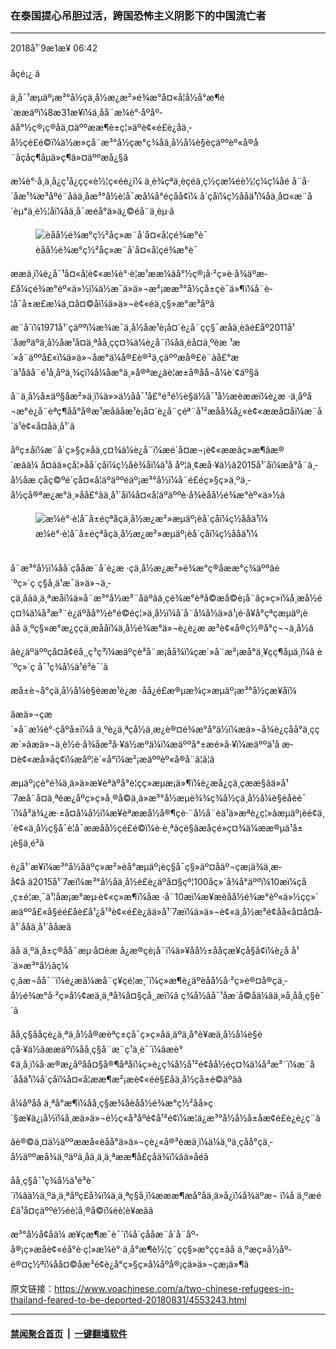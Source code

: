 ### 在泰国提心吊胆过活，跨国恐怖主义阴影下的中国流亡者
------------------------

<div class="published">
 <span class="date" title="ä¸­å½æ¶é´">
  <time datetime="2018-09-01T06:42:27+08:00">
   2018å¹´9æ1æ¥ 06:42
  </time>
 </span>
</div>
<br/>
<div class="wsw">
 <span class="dateline">
  åçé¡¿ â
 </span>
 <p>
  ä¸å¯¹æµäº¡æ³°å½çä¸­å½æ¿æ²»é¾æ°å¤«å¦å½å°æ¶é´ææäºï¼8æ31æ¥ï¼ä¸åå¨æ¼è°·åºåº­ãå°½ç®¡ç®åä¸¤äººææ¶è±ç¦»äºè¢«é£è¿åä¸­å½çé£é©ï¼ä½æ»çå¨æ³°å½çæ°ç¾åä¸­å½å¼è§èçäººèº«å®å¨åçå­ç¶åµä»ç¶ä»¤äººæå¿§ã
 </p>
 <p>
  æ¼è°·å¸ä¸­å¿ç¹å¿çç«è½¦ç«éè¿ï¼ ä¸è¾çªä¸èçéä¸ç½çæ¼éè½¦ç¼ç¼åé å¨å·´åæ¹¾æ³åº­é¨åãä¸åæ³°å½è­¦å¯æå¼å°é­çåå¢ï¼ å´çåï¼ç½ååä¹ï¼åä¸å¤«æ¨å´èµ°ä¸è½¦å­ï¼åä¸å¯æéå°ä»ä¿©éå¨ä¸èµ·ã
 </p>
 <div class="wsw__embed">
  <figure class="media-image js-media-expand">
   <div class="img-wrap">
    <div class="thumb">
     <img alt="èåå½é¾æ°ç½²åç»æ¨å´å¤«å¦çé¾æ°è¯" src="https://gdb.voanews.com/26E21E5F-AD95-4505-8348-32A8B01EBDC9_w250_r0_s.jpg"/>
    </div>
    <span class="ico ico-fullscreen ico--media-expand ico--rounded">
    </span>
   </div>
   <figcaption>
    <span class="caption">
     èåå½é¾æ°ç½²åç»æ¨å´å¤«å¦çé¾æ°è¯
    </span>
   </figcaption>
  </figure>
 </div>
 <p>
  ææä¸ï¼è¿å¯¹å¤«å¦è¢«æ¼è°·è­¦æ¹ææ¼ãå°½ç®¡å·²ç»è·å¾äºæ­£å¼çé¾æ°èº«ä»½ï¼ä½æ¯ä»ä»¬æ²¡ææ³°å½çå±çè¯ä»¶ï¼å¨è­¦å¯å±æ£æ¼ä¸¤å¤©åï¼ä»ä»¬è¢«éä¸ç§»æ°æ³åº­ã
 </p>
 <p>
  æ¨å´ï¼1971å¹´çäººï¼æ¾æ¯ä¸­å½åæ¹è¡å¤´è¿å¨çç§¯æåä¸èãé£åº2011å¹´åæºäºä¸­å½åæ¹å¤ä¸ªåå¸çç¤¾ä¼è¿å¨ï¼åä¸èå¤ä¸ºèæ ¹æ´»å¨äººå£«ï¼ä»ä»¬åæ°ä¼å®£è®²ä¸çäººæå®£è¨ãå£°æ´ä¹åãå¨é¹å¸åºä¸¾çï¼å¼åæ°ä¸»å®ªæ¿ãè¦æ±å®åå¬å¼è´¢äº§ã
 </p>
 <p>
  å¨ä¸­å½å±äº§åæ²»ä¸ï¼ä»»ä½åå¯¹å£°é³é½è§ä½å¯¹å½æèææï¼è¿æ ·ä¸åºå¬æ°è¿å¨èªç¶åå°å®æ¹æåãåæ¹è¡å¤´è¿å¨çéª¨å¹²æåå¾å¿«è¢«ææå¤åï¼æ¨å´ä¹è¢«å¤åä¸å¹´ã
 </p>
 <p>
  åºç±åï¼æ¨å´ç»§ç»­åä¸ç¤¾ä¼è¿å¨ï¼æé´å¤æ¬¡è¢«ææãç»æ¶ãæ®´æãä¼ å¤ãä»çå¦»å­å´çåï¼ç½åè¾åï¼ä¹å åº¦ä¸¢æå·¥ä½ã2015å¹´åï¼æå°å¨ä¸­å½åæ çå­ç©ºé´çå¤«å¦äºäººéäº¡æ³°å½ï¼å¨é£éç»§ç»­ä¸ºä¸­å½çå®ªæ¿æ°ä¸»åå£°ãä¸å¹´åï¼å¤«å¦äºäººè·å¾èåå½é¾æ°èº«ä»½ã
 </p>
 <div class="wsw__embed">
  <figure class="media-image js-media-expand">
   <div class="img-wrap">
    <div class="thumb">
     <img alt="æ¼è°·è­¦å¯å±éçªåçä¸­å½æ¿æ²»æµäº¡èå´çåï¼ç½ååä¹ï¼" src="https://gdb.voanews.com/555DDAF9-EA7B-41D9-80C4-6A9B0EA99CD0_w250_r0_s.jpg"/>
    </div>
    <span class="ico ico-fullscreen ico--media-expand ico--rounded">
    </span>
   </div>
   <figcaption>
    <span class="caption">
     æ¼è°·è­¦å¯å±éçªåçä¸­å½æ¿æ²»æµäº¡èå´çåï¼ç½ååä¹ï¼
    </span>
   </figcaption>
  </figure>
 </div>
 <p>
  <br/>
  å¨æ³°å½ï¼åå´çååæ¨å´è¿æ ·çä¸­å½æ¿æ²»é¾æ°ç®åææ°ç¾äººãè´ºç»´ç ç§å¸ä¹æ¯ä»ä»¬ä¸­çä¸åãä¸ä¸ªæåï¼ä»å¨æ³°å½æ³¨åäºâä¸çé¾æ°èªå©æå©è¡å¨âç»ç»ï¼å¸æå½éç¤¾ä¼å³æ³¨è¿äºåå°½è°é©éç¦»ä¸­å½ï¼å´å¨å¼å½ä»ä¹¡é·å¥å°çªçæµäº¡èãå ä¸ºç§»æ°æ¿ç­çä¸æ­ååï¼ä¸­å½é¾æ°ä»¬è¿è¿æ æ³è¢«å®ç½®å°ç¬¬ä¸å½ã
 </p>
 <p>
  âè¿äºäººçå¤å¢éå¸¸ç³ç³ï¼æäºçè³å¨æ¡åå¾ï¼çæ´»å¨æ²¡æå°ä¸¥çç¶åµä¸ï¼â è´ºç»´ç å¯¹ç¾å½ä¹é³è¯´ã
 </p>
 <p>
  æå±è¬å°çä¸­å½å¼è§èææ¹è¿æ ·åå¿é£æ®µæ¾ç»æµäº¡æ³°å½çæ¥å­ï¼
 </p>
 <p>
  âæä»¬çæ´»å¨æ¼è°·çåºå±ï¼å ä¸ºè¿ä¸ªçå½ä¸æ¿è®¤é¾æ°å°ä½ï¼æä»¬å¾è¿çåå°ä¸ççæ´»ãæä»¬ä¸è½è·å¾åæ³å·¥ä½æºä¼ï¼æäººå°±æé»å·¥ï¼æäººä¹å æ­¤è¢«æå»åç¢ï¼æåº¦è´«å°ï¼æ²¡æäººèº«å®å¨â¦â¦â
 </p>
 <p>
  æµäº¡çè°é¾ä¸ä»ä»æ¥èªäºå°è¦çç»æµæ¡ä»¶ï¼è¿æå¿çä¸çææ§ãä»å¹´7æå¨å¤ä¸ªéæ¿åºç»ç»å¸®å©ä¸ä»æ³°å½æµè¾¾ç¾å½çä¸­å½å¼è§èåèè¯´ï¼å³ä¾¿æ·±å¤å¼å½ï¼æ¥èªææå½å®¶çè·¨å½å¨èä¹ä»æªè¿ç¦»ãæµäº¡èé¢ä¸´è¢«ä¸­å½ç§å¯è­¦å¯ææåå½çé£é©ï¼è·è¸ªãçè§ãæåç­é»ç¤¾ä¼ææ®µä¹å±¡è§ä¸é²ã
 </p>
 <p>
  è¿å¹´æ¥ï¼æ³°å½åäºç»æ²»èå°æµäº¡èç§å¯ç§»äº¤åäº¬çæ¡ä¾ä¸æ­å¢å ã2015å¹´7æï¼æ³°å½åä¸­å½é£è¿äºå¤§çº¦100åç»´å¾å°äººï¼10æï¼çå¸ç±é¦æ¸¯ä¹¦åæ¡æ°æµ·è¢«ç»æ¶ï¼åæ ·å¨10æï¼æ¥æèåå½é¾æ°èº«ä»½çç»´æäººå£«å§éé£åè£å¹¿å¹³è¢«é£è¿ãä»å¹´7æï¼ä»ä»¬è¢«ä¸­å½æ³é¢åå«å¤å¤å­å¹´ååä¸å¹´ååæã
 </p>
 <p>
  âå ä¸ºä¸­å±ç®åå¨æµ·å¤èæ å¿æ®çè¡å¨ï¼ä»¥åå½±ååçæ¥çå§å¢ï¼è¿å å¹´ä»æ³°å½ãç¼ç¸ãæ¬åå¯¨ï¼è¿æä¼æå¨ç¥çé¦æ¸¯ï¼ç»æ¶è¿äºèåå½å·²ç»è®¤å®çä¸­å½é¾æ°å·²ç»å½¢æä¸ä¸ªå¾å¤§çå¸¸æï¼â ç¾å½âå¯¹åæ´å©åä¼âä¸»å¸­åå¸ç§è¯´ã
 </p>
 <p>
  åå¸ç§ååçè¿ä¸ªä¸­å½å®æèªç±çå¯ç»ç»åä¸äºä¸å°è¥æä¸­å½å¼è§èçå·¥ä½ãææäºï¼åå¸ç§å¨æ¨ç¹ä¸è¯´ï¼âæè°¢ä¸å¸ï¼å·æ®æ¿åºåå¤§å®¶åªåï¼ç»è¿ç¾å½å¹²é¢åå½éç¤¾ä¼å³æ³¨ï¼æ¨å´ååä¹ï¼å´çåï¼å¤«å¦ææ¶æ²¡æè¢«éè§£åä¸­å½çå±é©äºãâ
 </p>
 <p>
  å¼åº­åå ä¸ªå°æ¶ï¼åå¸ç§æ¾åèåå½é¾æ°ç½²åå»ç´§æ¥ä¿¡å½ï¼å¸æä»ä»¬è½ç«å³åºé¢å¹²é¢ï¼æ¦ä¿æ³°å½å½å±åæ­¢é£è¿è¿ç¨ã
 </p>
 <p>
  âè®©ä¸¤ä½äººææå«èåå°ä»ä»¬çè¿«å®³èæä¸­ï¼ä¼ä¸ºä¸çåå°çä¸­å½äººæå¾ä¸ºäºä¸åä¸ä¸ä¸ªææ¶å£çåä¾ï¼âä»åéã
 </p>
 <p>
  åå¸ç§å¯¹ç¾å½ä¹é³è¯´ï¼âä½ä¸ºä¸ä¸ªåºç£å¾ï¼ä¸ä¸ªç§å¸ï¼æææ¶æå°åä¸ä»å¿ï¼å¾äºæ¬ ï¼å ä¸ºæé£ä¹å¤çäººé½éè¦å¸®å©ï¼éè¦è¥æãâ
 </p>
 <p>
  æ³°å½å¢åä¼ æ¥çæ¶æ¯è¯´ï¼å´çååæ¨å´å¨åº­å®¡ç»æåè¢«éå°è·ç¦»æ¼è°·ä¸å°æ¶è½¦ç¨çç§»æ°çç±ãå ä¸ºæç»å½åº­è®¤ç½ªï¼å­å¤©åæ³é¢è¿å°ç»§ç»­å¼åº­å®¡çä»ä»¬çæ¡ä»¶ã
 </p>
 <p>
 </p>
 <p>
 </p>
 <p>
 </p>
 <p>
 </p>
</div>

原文链接：https://www.voachinese.com/a/two-chinese-refugees-in-thailand-feared-to-be-deported-20180831/4553243.html


------------------------
#### [禁闻聚合首页](https://github.com/gfw-breaker/banned-news/blob/master/README.md) &nbsp;|&nbsp;  [一键翻墙软件](https://github.com/gfw-breaker/nogfw/blob/master/README.md)
